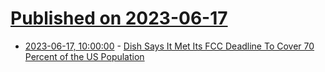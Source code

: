 # [Published on 2023-06-17](index.md)

* [2023-06-17, 10:00:00](https://tech.slashdot.org/story/23/06/17/0021240/dish-says-it-met-its-fcc-deadline-to-cover-70-percent-of-the-us-population?utm_source=rss1.0mainlinkanon&utm_medium=feed) - [Dish Says It Met Its FCC Deadline To Cover 70 Percent of the US Population](https://tech.slashdot.org/story/23/06/17/0021240/dish-says-it-met-its-fcc-deadline-to-cover-70-percent-of-the-us-population?utm_source=rss1.0mainlinkanon&utm_medium=feed)
